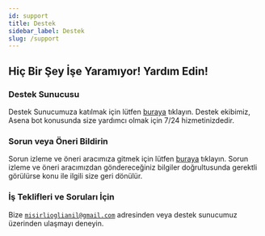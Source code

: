 ```yaml
---
id: support
title: Destek
sidebar_label: Destek
slug: /support
---
```

## Hiç Bir Şey İşe Yaramıyor! Yardım Edin!

### Destek Sunucusu

Destek Sunucumuza katılmak için lütfen [buraya](https://dc.asena.xyz) tıklayın. Destek ekibimiz, Asena bot konusunda size yardımcı olmak için
7/24 hizmetinizdedir.

### Sorun veya Öneri Bildirin

Sorun izleme ve öneri aracımıza gitmek için lütfen [buraya](https://issue.asena.xyz) tıklayın. Sorun izleme ve öneri aracımızdan göndereceğiniz
bilgiler doğrultusunda gerektli görülürse konu ile ilgili size geri dönülür.

### İş Teklifleri ve Soruları İçin

Bize [`misirlioglianil@gmail.com`](mailto:misirlioglianil@gmail.com) adresinden veya destek sunucumuz üzerinden ulaşmayı deneyin.
